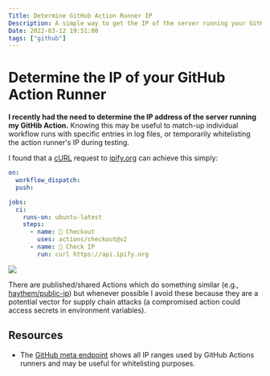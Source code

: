 ```yaml
---
Title: Determine GitHub Action Runner IP
Description: A simple way to get the IP of the server running your GitHub Actions
Date: 2022-03-12 19:51:00
tags: ["github"]
---
```


# Determine the IP of your GitHub Action Runner

**I recently had the need to determine the IP address of the server running my GitHib Action.** Knowing this may be useful to match-up individual workflow runs with specific entries in log files, or temporarily whitelisting the action runner's IP during testing.

I found that a [cURL](https://en.wikipedia.org/wiki/CURL) request to [ipify.org](https://www.ipify.org/) can achieve this simply:

```yaml
on:
  workflow_dispatch:
  push:

jobs:
  ci:
    runs-on: ubuntu-latest
    steps:
      - name: 🛒 Checkout
        uses: actions/checkout@v2
      - name: 🔎 Check IP
        run: curl https://api.ipify.org
```

<img src="ip.jpg" class="shadow rounded mx-auto d-block my-5">

There are published/shared Actions which do something similar (e.g., [haythem/public-ip](https://github.com/marketplace/actions/public-ip)) but whenever possible I avoid these because they are a potential vector for supply chain attacks (a compromised action could access secrets in environment variables).

## Resources
* The [GitHub meta endpoint](https://api.github.com/meta) shows all IP ranges used by GitHub Actions runners and may be useful for whitelisting purposes.